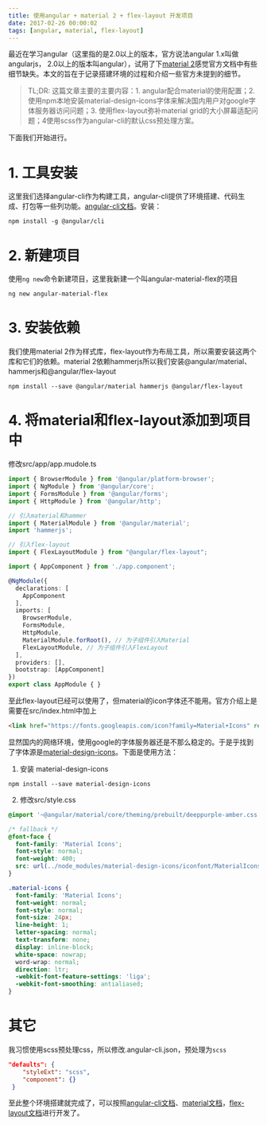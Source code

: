 ```yaml
---
title: 使用angular + material 2 + flex-layout 开发项目
date: 2017-02-26 00:00:02
tags: [angular, material, flex-layout]
---
```


最近在学习angular（这里指的是2.0以上的版本，官方说法angular 1.x叫做angularjs， 2.0以上的版本叫angular），试用了下[material 2](https://material.angular.io)感觉官方文档中有些细节缺失。本文的旨在于记录搭建环境的过程和介绍一些官方未提到的细节。

<!-- more -->

> TL;DR: 这篇文章主要的主要内容：1. angular配合material的使用配置；2. 使用npm本地安装material-design-icons字体来解决国内用户对google字体服务器访问问题；3. 使用flex-layout弥补material grid的大小屏幕适配问题；4使用scss作为angular-cli的默认css预处理方案。

下面我们开始进行。
# 1. 工具安装
这里我们选择angular-cli作为构建工具，angular-cli提供了环境搭建、代码生成、打包等一些列功能。[angular-cli文档](https://github.com/angular/angular-cli)。安装：

```shell
npm install -g @angular/cli
```
# 2. 新建项目
使用`ng new`命令新建项目，这里我新建一个叫angular-material-flex的项目

```
ng new angular-material-flex
```
# 3. 安装依赖
我们使用material 2作为样式库，flex-layout作为布局工具，所以需要安装这两个库和它们的依赖。material 2依赖hammerjs所以我们安装@angular/material、hammerjs和@angular/flex-layout

```shell
npm install --save @angular/material hammerjs @angular/flex-layout
```
# 4. 将material和flex-layout添加到项目中
修改src/app/app.mudole.ts
```typescript
import { BrowserModule } from '@angular/platform-browser';
import { NgModule } from '@angular/core';
import { FormsModule } from '@angular/forms';
import { HttpModule } from '@angular/http';

// 引入material和hammer
import { MaterialModule } from '@angular/material';
import 'hammerjs';

// 引入flex-layout
import { FlexLayoutModule } from "@angular/flex-layout";

import { AppComponent } from './app.component';

@NgModule({
  declarations: [
    AppComponent
  ],
  imports: [
    BrowserModule,
    FormsModule,
    HttpModule,
    MaterialModule.forRoot(), // 为子组件引入Material
    FlexLayoutModule, // 为子组件引入FlexLayout
  ],
  providers: [],
  bootstrap: [AppComponent]
})
export class AppModule { }

```

至此flex-layout已经可以使用了，但material的icon字体还不能用。官方介绍上是需要在src/index.html中加上

```html
<link href="https://fonts.googleapis.com/icon?family=Material+Icons" rel="stylesheet">
```

显然国内的网络环境，使用google的字体服务器还是不那么稳定的。于是乎找到了字体源是[material-design-icons](https://github.com/google/material-design-icons)。下面是使用方法：
1. 安装 material-design-icons

```
npm install --save material-design-icons
```

2. 修改src/style.css

```css
@import '~@angular/material/core/theming/prebuilt/deeppurple-amber.css';

/* fallback */
@font-face {
  font-family: 'Material Icons';
  font-style: normal;
  font-weight: 400;
  src: url(../node_modules/material-design-icons/iconfont/MaterialIcons-Regular.woff2) format('woff2');
}

.material-icons {
  font-family: 'Material Icons';
  font-weight: normal;
  font-style: normal;
  font-size: 24px;
  line-height: 1;
  letter-spacing: normal;
  text-transform: none;
  display: inline-block;
  white-space: nowrap;
  word-wrap: normal;
  direction: ltr;
  -webkit-font-feature-settings: 'liga';
  -webkit-font-smoothing: antialiased;
}

```
# 其它
我习惯使用scss预处理css，所以修改.angular-cli.json，预处理为`scss`
```json
"defaults": {
    "styleExt": "scss",
    "component": {}
 }
```

至此整个环境搭建就完成了，可以按照[angular-cli文档](https://github.com/angular/angular-cli)、[material文档](https://material.angular.io/components)，[flex-layout文档](https://github.com/angular/flex-layout)进行开发了。